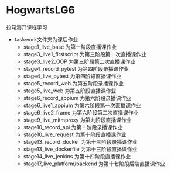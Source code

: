 # HogwartsLG6
拉勾测开课程学习

- taskwork文件夹为课后作业
  - stage1_live_base 为第一阶段直播课作业
  - stage3_live1_firstscript 为第三阶段第一次直播课作业
  - stage3_live2_OOP 为第三阶段第二次直播课作业
  - stage4_record_pytest 为第四阶段录播课作业
  - stage4_live_pytest 为第四阶段直播课作业
  - stage5_record_web 为第五阶段录播课作业
  - stage5_live_web 为第五阶段直播课作业
  - stage6_record_appium 为第六阶段录播课作业
  - stage6_live1_appium 为第六阶段第一次直播课作业
  - stage6_live2_frame 为第六阶段第二次直播课作业
  - stage9_live_mitmproxy 为第九阶段直播课作业
  - stage10_record_api 为第十阶段录播课作业
  - stage10_live_request 为第十阶段直播课作业
  - stage13_record_docker 为第十三阶段录播课作业
  - stage13_live_dockerfile 为第十三阶段直播课作业
  - stage14_live_jenkins 为第十四阶段直播课作业
  - stage17_live_platform/backend 为第十七阶段后端直播课作业

